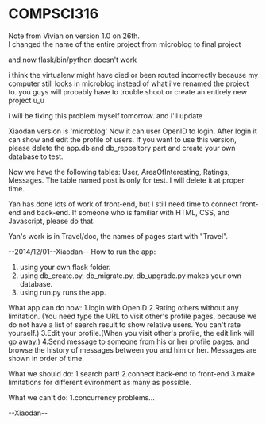 COMPSCI316
==========

Note from Vivian on version 1.0 on 26th.        
I changed the name of the entire project from microblog to final project

and now flask/bin/python doesn't work

i think the virtualenv might have died or been routed incorrectly because my computer still looks in microblog instead of what i've renamed the project to. you guys will probably have to trouble shoot or create an entirely new project u_u

i will be fixing this problem myself tomorrow. and i'll update

Xiaodan version is 'microblog'
Now it can user OpenID to login. After login it can show and edit the profile of users.
If you want to use this version, please delete the app.db and db_repository part and create your own database to test.

Now we have the following tables: User, AreaOfInteresting, Ratings, Messages. The table named post is only for test. I will delete it at proper time.

Yan has done lots of work of front-end, but I still need time to connect front-end and back-end. If someone who is familiar with HTML, CSS, and Javascript, please do that.

Yan's work is in Travel/doc, the names of pages start with "Travel". 

--2014/12/01--Xiaodan--
How to run the app:
1. using your own flask folder.
2. using db_create.py, db_migrate.py, db_upgrade.py makes your own database.
3. using run.py runs the app.

What app can do now:
1.login with OpenID
2.Rating others without any limitation. (You need type the URL to visit other's profile pages, because we do not have a list of search result to show relative users. You can't rate yourself.)
3.Edit your profile.(When you visit other's profile, the edit link will go away.)
4.Send message to someone from his or her profile pages, and browse the history of messages between you and him or her. Messages are shown in order of time.

What we should do:
1.search part!
2.connect back-end to front-end
3.make limitations for different evironment as many as possible.

What we can't do:
1.concurrency problems...

--Xiaodan-- 

